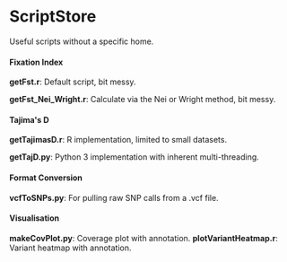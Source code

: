 # ScriptStore
Useful scripts without a specific home.

#### Fixation Index
**getFst.r**: Default script, bit messy.

**getFst_Nei_Wright.r**: Calculate via the Nei or Wright method, bit messy.

#### Tajima's D
**getTajimasD.r**: R implementation, limited to small datasets.

**getTajD.py**: Python 3 implementation with inherent multi-threading.

#### Format Conversion
**vcfToSNPs.py**: For pulling raw SNP calls from a .vcf file.

#### Visualisation
**makeCovPlot.py**: Coverage plot with annotation.
**plotVariantHeatmap.r**: Variant heatmap with annotation.

